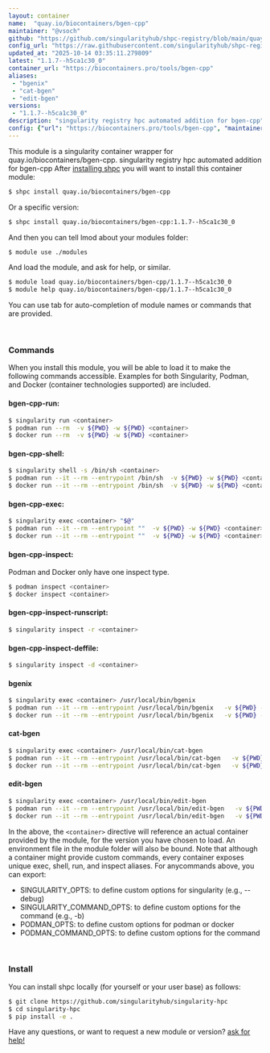 ```yaml
---
layout: container
name:  "quay.io/biocontainers/bgen-cpp"
maintainer: "@vsoch"
github: "https://github.com/singularityhub/shpc-registry/blob/main/quay.io/biocontainers/bgen-cpp/container.yaml"
config_url: "https://raw.githubusercontent.com/singularityhub/shpc-registry/main/quay.io/biocontainers/bgen-cpp/container.yaml"
updated_at: "2025-10-14 03:35:11.279809"
latest: "1.1.7--h5ca1c30_0"
container_url: "https://biocontainers.pro/tools/bgen-cpp"
aliases:
 - "bgenix"
 - "cat-bgen"
 - "edit-bgen"
versions:
 - "1.1.7--h5ca1c30_0"
description: "singularity registry hpc automated addition for bgen-cpp"
config: {"url": "https://biocontainers.pro/tools/bgen-cpp", "maintainer": "@vsoch", "description": "singularity registry hpc automated addition for bgen-cpp", "latest": {"1.1.7--h5ca1c30_0": "sha256:1449d6740ad546c197fc9a4c85ade48a0f4b6dc714a070b097c451fa26957dac"}, "tags": {"1.1.7--h5ca1c30_0": "sha256:1449d6740ad546c197fc9a4c85ade48a0f4b6dc714a070b097c451fa26957dac"}, "docker": "quay.io/biocontainers/bgen-cpp", "aliases": {"bgenix": "/usr/local/bin/bgenix", "cat-bgen": "/usr/local/bin/cat-bgen", "edit-bgen": "/usr/local/bin/edit-bgen"}}
---
```


This module is a singularity container wrapper for quay.io/biocontainers/bgen-cpp.
singularity registry hpc automated addition for bgen-cpp
After [installing shpc](#install) you will want to install this container module:


```bash
$ shpc install quay.io/biocontainers/bgen-cpp
```

Or a specific version:

```bash
$ shpc install quay.io/biocontainers/bgen-cpp:1.1.7--h5ca1c30_0
```

And then you can tell lmod about your modules folder:

```bash
$ module use ./modules
```

And load the module, and ask for help, or similar.

```bash
$ module load quay.io/biocontainers/bgen-cpp/1.1.7--h5ca1c30_0
$ module help quay.io/biocontainers/bgen-cpp/1.1.7--h5ca1c30_0
```

You can use tab for auto-completion of module names or commands that are provided.

<br>

### Commands

When you install this module, you will be able to load it to make the following commands accessible.
Examples for both Singularity, Podman, and Docker (container technologies supported) are included.

#### bgen-cpp-run:

```bash
$ singularity run <container>
$ podman run --rm  -v ${PWD} -w ${PWD} <container>
$ docker run --rm  -v ${PWD} -w ${PWD} <container>
```

#### bgen-cpp-shell:

```bash
$ singularity shell -s /bin/sh <container>
$ podman run --it --rm --entrypoint /bin/sh  -v ${PWD} -w ${PWD} <container>
$ docker run --it --rm --entrypoint /bin/sh  -v ${PWD} -w ${PWD} <container>
```

#### bgen-cpp-exec:

```bash
$ singularity exec <container> "$@"
$ podman run --it --rm --entrypoint ""  -v ${PWD} -w ${PWD} <container> "$@"
$ docker run --it --rm --entrypoint ""  -v ${PWD} -w ${PWD} <container> "$@"
```

#### bgen-cpp-inspect:

Podman and Docker only have one inspect type.

```bash
$ podman inspect <container>
$ docker inspect <container>
```

#### bgen-cpp-inspect-runscript:

```bash
$ singularity inspect -r <container>
```

#### bgen-cpp-inspect-deffile:

```bash
$ singularity inspect -d <container>
```


#### bgenix

```bash
$ singularity exec <container> /usr/local/bin/bgenix
$ podman run --it --rm --entrypoint /usr/local/bin/bgenix   -v ${PWD} -w ${PWD} <container> -c " $@"
$ docker run --it --rm --entrypoint /usr/local/bin/bgenix   -v ${PWD} -w ${PWD} <container> -c " $@"
```


#### cat-bgen

```bash
$ singularity exec <container> /usr/local/bin/cat-bgen
$ podman run --it --rm --entrypoint /usr/local/bin/cat-bgen   -v ${PWD} -w ${PWD} <container> -c " $@"
$ docker run --it --rm --entrypoint /usr/local/bin/cat-bgen   -v ${PWD} -w ${PWD} <container> -c " $@"
```


#### edit-bgen

```bash
$ singularity exec <container> /usr/local/bin/edit-bgen
$ podman run --it --rm --entrypoint /usr/local/bin/edit-bgen   -v ${PWD} -w ${PWD} <container> -c " $@"
$ docker run --it --rm --entrypoint /usr/local/bin/edit-bgen   -v ${PWD} -w ${PWD} <container> -c " $@"
```



In the above, the `<container>` directive will reference an actual container provided
by the module, for the version you have chosen to load. An environment file in the
module folder will also be bound. Note that although a container
might provide custom commands, every container exposes unique exec, shell, run, and
inspect aliases. For anycommands above, you can export:

 - SINGULARITY_OPTS: to define custom options for singularity (e.g., --debug)
 - SINGULARITY_COMMAND_OPTS: to define custom options for the command (e.g., -b)
 - PODMAN_OPTS: to define custom options for podman or docker
 - PODMAN_COMMAND_OPTS: to define custom options for the command

<br>

### Install

You can install shpc locally (for yourself or your user base) as follows:

```bash
$ git clone https://github.com/singularityhub/singularity-hpc
$ cd singularity-hpc
$ pip install -e .
```

Have any questions, or want to request a new module or version? [ask for help!](https://github.com/singularityhub/singularity-hpc/issues)